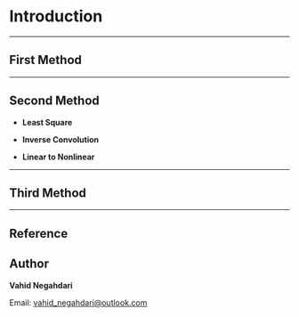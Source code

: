 # Introduction

---
## First Method




---
## Second Method
- **Least Square**


- **Inverse Convolution**


- **Linear to Nonlinear**




---
## Third Method



---
## Reference


## Author
**Vahid Negahdari**

Email:  <vahid_negahdari@outlook.com>